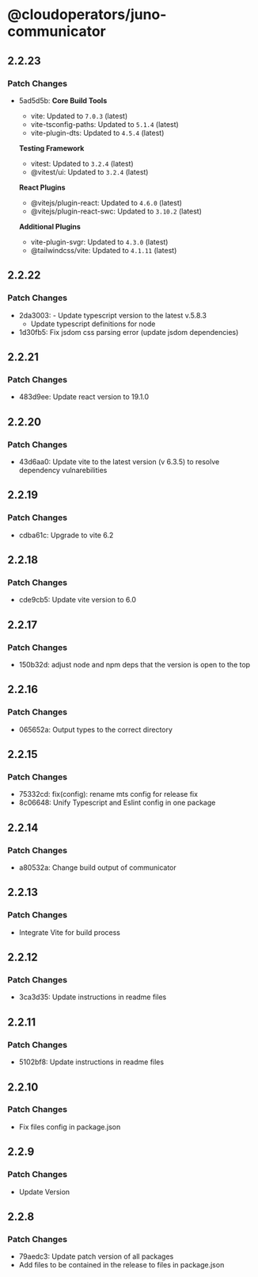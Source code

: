 # @cloudoperators/juno-communicator

## 2.2.23

### Patch Changes

- 5ad5d5b: **Core Build Tools**

  - vite: Updated to `7.0.3` (latest)
  - vite-tsconfig-paths: Updated to `5.1.4` (latest)
  - vite-plugin-dts: Updated to `4.5.4` (latest)

  **Testing Framework**

  - vitest: Updated to `3.2.4` (latest)
  - @vitest/ui: Updated to `3.2.4` (latest)

  **React Plugins**

  - @vitejs/plugin-react: Updated to `4.6.0` (latest)
  - @vitejs/plugin-react-swc: Updated to `3.10.2` (latest)

  **Additional Plugins**

  - vite-plugin-svgr: Updated to `4.3.0` (latest)
  - @tailwindcss/vite: Updated to `4.1.11` (latest)

## 2.2.22

### Patch Changes

- 2da3003: - Update typescript version to the latest v.5.8.3
  - Update typescript definitions for node
- 1d30fb5: Fix jsdom css parsing error (update jsdom dependencies)

## 2.2.21

### Patch Changes

- 483d9ee: Update react version to 19.1.0

## 2.2.20

### Patch Changes

- 43d6aa0: Update vite to the latest version (v 6.3.5) to resolve dependency vulnarebilities

## 2.2.19

### Patch Changes

- cdba61c: Upgrade to vite 6.2

## 2.2.18

### Patch Changes

- cde9cb5: Update vite version to 6.0

## 2.2.17

### Patch Changes

- 150b32d: adjust node and npm deps that the version is open to the top

## 2.2.16

### Patch Changes

- 065652a: Output types to the correct directory

## 2.2.15

### Patch Changes

- 75332cd: fix(config): rename mts config for release fix
- 8c06648: Unify Typescript and Eslint config in one package

## 2.2.14

### Patch Changes

- a80532a: Change build output of communicator

## 2.2.13

### Patch Changes

- Integrate Vite for build process

## 2.2.12

### Patch Changes

- 3ca3d35: Update instructions in readme files

## 2.2.11

### Patch Changes

- 5102bf8: Update instructions in readme files

## 2.2.10

### Patch Changes

- Fix files config in package.json

## 2.2.9

### Patch Changes

- Update Version

## 2.2.8

### Patch Changes

- 79aedc3: Update patch version of all packages
- Add files to be contained in the release to files in package.json
